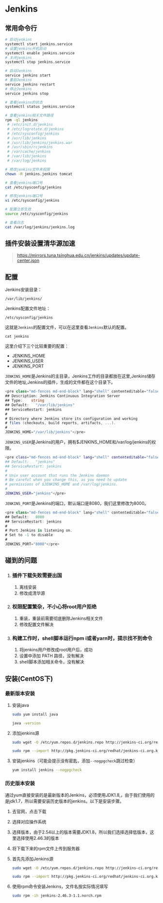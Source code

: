 # Jenkins

## 常用命令行

```bash
# 启动jenkins
systemctl start jenkins.service
# 设置jenkins开机启动 
systemctl enable jenkins.service
# 关闭jenkins
systemctl stop jenkins.service

# 启动Jenkins
service jenkins start
# 重启Jenkins
service jenkins restart
# 停止Jenkins
service jenkins stop

# 查看jenkins的状态
systemctl status jenkins.service

# 查看jenkins相关文件路径
rpm -ql jenkins
 # /etc/init.d/jenkins
 # /etc/logrotate.d/jenkins
 # /etc/sysconfig/jenkins
 # /usr/lib/jenkins
 # /usr/lib/jenkins/jenkins.war
 # /usr/sbin/rcjenkins
 # /var/cache/jenkins
 # /var/lib/jenkins
 # /var/log/jenkins

# 修改jenkins文件夹权限
chown -R jenkins.jenkins tomcat

# 查看jenkins端口号
cat /etc/sysconfig/jenkins

# 修改jenkins端口号
vi /etc/sysconfig/jenkins

# 配置立即生效
source /etc/sysconfig/jenkins

# 查看日志
cat /var/log/jenkins/jenkins.log

```

##  插件安装设置清华源加速

> https://mirrors.tuna.tsinghua.edu.cn/jenkins/updates/update-center.json

## 配置

Jenkins安装目录：

```
/var/lib/jenkins/
```

Jenkins配置文件地址：

```
/etc/sysconfig/jenkins
```

这就是`Jenkins`的配置文件，可以在这里查看`Jenkins`默认的配置。

```
cat jenkins
```

这里介绍下三个比较重要的配置：

- JENKINS_HOME
- JENKINS_USER
- JENKINS_PORT

`JENKINS_HOME`是Jenkins的主目录，Jenkins工作的目录都放在这里,Jenkins储存文件的地址,Jenkins的插件，生成的文件都在这个目录下。

```csharp
<pre class="md-fences md-end-block" lang="shell" contenteditable="false" cid="n105" mdtype="fences" style="box-sizing: border-box; overflow: visible; font-family: Consolas, &quot;Liberation Mono&quot;, Courier, monospace; font-size: 0.9em; white-space: pre; display: block; break-inside: avoid; text-align: left; background: var(--code-block-bg-color); background-color: rgb(248, 248, 248); position: relative !important; border: 1px solid rgb(221, 221, 221); border-top-left-radius: 3px; border-top-right-radius: 3px; border-bottom-right-radius: 3px; border-bottom-left-radius: 3px; padding: 8px 1em 6px; margin-bottom: 15px; margin-top: 15px; width: inherit; color: rgb(51, 51, 51); font-style: normal; font-variant-caps: normal; font-weight: normal; letter-spacing: normal; orphans: auto; text-indent: 0px; text-transform: none; widows: auto; word-spacing: 0px; -webkit-text-size-adjust: auto; -webkit-text-stroke-width: 0px;">## Path:    Development/Jenkins
## Description: Jenkins Continuous Integration Server
## Type:    string
## Default:   "/var/lib/jenkins"
## ServiceRestart: jenkins
#
# Directory where Jenkins store its configuration and working
# files (checkouts, build reports, artifacts, ...).
#
JENKINS_HOME="/var/lib/jenkins"</pre>
```

`JENKINS_USER`是Jenkins的用户，拥有$JENKINS_HOME和/var/log/jenkins的权限。

```bash
<pre class="md-fences md-end-block" lang="shell" contenteditable="false" cid="n108" mdtype="fences" style="box-sizing: border-box; overflow: visible; font-family: Consolas, &quot;Liberation Mono&quot;, Courier, monospace; font-size: 0.9em; white-space: pre; display: block; break-inside: avoid; text-align: left; background: var(--code-block-bg-color); background-color: rgb(248, 248, 248); position: relative !important; border: 1px solid rgb(221, 221, 221); border-top-left-radius: 3px; border-top-right-radius: 3px; border-bottom-right-radius: 3px; border-bottom-left-radius: 3px; padding: 8px 1em 6px; margin-bottom: 15px; margin-top: 15px; width: inherit; color: rgb(51, 51, 51); font-style: normal; font-variant-caps: normal; font-weight: normal; letter-spacing: normal; orphans: auto; text-indent: 0px; text-transform: none; widows: auto; word-spacing: 0px; -webkit-text-size-adjust: auto; -webkit-text-stroke-width: 0px;">## Type:    string
## Default:   "jenkins"
## ServiceRestart: jenkins
#
# Unix user account that runs the Jenkins daemon
# Be careful when you change this, as you need to update
# permissions of $JENKINS_HOME and /var/log/jenkins.
#
JENKINS_USER="jenkins"</pre>
```

`JENKINS_PORT`是Jenkins的端口，默认端口是8080，我们这里修改为8000。

```csharp
<pre class="md-fences md-end-block" lang="shell" contenteditable="false" cid="n111" mdtype="fences" style="box-sizing: border-box; overflow: visible; font-family: Consolas, &quot;Liberation Mono&quot;, Courier, monospace; font-size: 0.9em; white-space: pre; display: block; break-inside: avoid; text-align: left; background: var(--code-block-bg-color); background-color: rgb(248, 248, 248); position: relative !important; border: 1px solid rgb(221, 221, 221); border-top-left-radius: 3px; border-top-right-radius: 3px; border-bottom-right-radius: 3px; border-bottom-left-radius: 3px; padding: 8px 1em 6px; margin-bottom: 15px; margin-top: 15px; width: inherit; color: rgb(51, 51, 51); font-style: normal; font-variant-caps: normal; font-weight: normal; letter-spacing: normal; orphans: auto; text-indent: 0px; text-transform: none; widows: auto; word-spacing: 0px; -webkit-text-size-adjust: auto; -webkit-text-stroke-width: 0px;">## Type:    integer(0:65535)
## Default:   8080
## ServiceRestart: jenkins
#
# Port Jenkins is listening on.
# Set to -1 to disable
#
JENKINS_PORT="8000"</pre>
```

## 碰到的问题

1. ### 插件下载失败需要出国

   1. 离线安装
   2. 修改成清华源

2. ### 权限配置繁杂，不小心将root用户拒绝

   1. 重装，重装前需要彻底删除Jenkins相关文件
   2. 修改配置文件解决

3. ### 构建工作时，shell脚本运行npm i或者yarn时，提示找不到命令

   1. 将jenkins用户修改成root用户后，成功
   2. 设置中添加 PATH 路径，没有解决
   3. shell脚本添加相关命令，没有解决

## 安装(CentOS下)

### 最新版本安装

1. 安装java

   ```bash
   sudo yum install java
   
   java -version
   ```

2. 添加jenkins源

   ```bash
   sudo wget -O /etc/yum.repos.d/jenkins.repo http://jenkins-ci.org/redhat/jenkins.repo
   
   sudo rpm --import http://pkg.jenkins-ci.org/redhat/jenkins-ci.org.key
   ```

3. 安装jenkins（可能会提示没有密匙，添加`--nogpgcheck`跳过检查）

   ```bash
   yum install jenkins --nogpgcheck
   ```

### 历史版本安装

通过yum直接安装的是最新版本的Jenkins，必须使用JDK1.8,，由于我们使用的是jdk1.7，所以需要安装历史版本的jenkins。以下是安装步骤。

1. 去官网，点击下载

   [官网地址]: https://jenkins.io/

2. 选择对应操作系统

3. 选择版本，由于2.54以上的版本需要JDK1.8，所以我们选择选择低版本，这里选择使用2.46.3的版本

4. 将下载下来的rpm文件上传到服务器

5. 首先先添加Jenkins源

   ```bash
   sudo wget -O /etc/yum.repos.d/jenkins.repo http://jenkins-ci.org/redhat/jenkins.repo
   
   sudo rpm --import http://pkg.jenkins-ci.org/redhat/jenkins-ci.org.key
   ```

6. 使用rpm命令安装Jenkins，文件名按实际情况填写

   ```bash
   sudo rpm -ih jenkins-2.46.3-1.1.norch.rpm
   ```